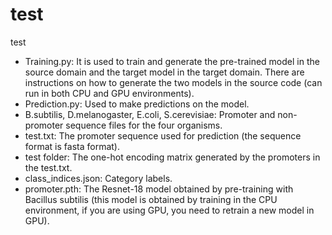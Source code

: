 # test
test
- Training.py: It is used to train and generate the pre-trained model in the source domain and the target model in the target domain. There are instructions on how to generate the two models in the source code (can run in both CPU and GPU environments).
- Prediction.py: Used to make predictions on the model. 
- B.subtilis, D.melanogaster, E.coli, S.cerevisiae: Promoter and non-promoter sequence files for the four organisms. 
- test.txt: The promoter sequence used for prediction (the sequence format is fasta format).
- test folder: The one-hot encoding matrix generated by the promoters in the test.txt.
- class_indices.json: Category labels. 
- promoter.pth: The Resnet-18 model obtained by pre-training with Bacillus subtilis (this model is obtained by training in the CPU environment, if you are using GPU, you need to retrain a new model in GPU). 
